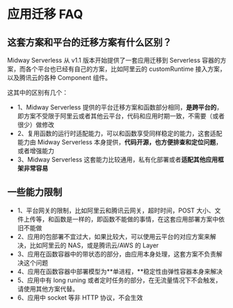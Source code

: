 # 应用迁移 FAQ

## 这套方案和平台的迁移方案有什么区别？

Midway Serverless 从 v1.1 版本开始提供了一套应用迁移到 Serverless 容器的方案，而各个平台也已经有自己的方案，比如阿里云的 customRuntime 接入方案，以及腾讯云的各种 Component 组件。

这其中的区别有几个：

- 1、Midway Serverless 提供的平台迁移方案和函数部分相同，**是跨平台的**，即方案不受限于阿里云或者其他云平台，代码和应用时期一致，不需要（或者很少）做修改
- 2、复用函数的运行时适配能力，可以和函数享受同样稳定的能力，这套适配能力由 Midway Serverless 本身提供，**代码开源，也方便排查和定位问题**，或者增强能力
- 3、Midway Serverless 这套能力比较通用，私有化部署或者**适配其他应用框架非常容易**

## 一些能力限制

- 1、平台网关的限制，比如阿里云和腾讯云网关，超时时间，POST 大小、文件上传等，和函数是一样的，即函数不能做的事情，在这套应用部署方案中依旧不能做
- 2、应用的包部署不宜过大，如果比较大，可以使用云平台的对应方案来解决，比如阿里云的 NAS，或是腾讯云/AWS 的 Layer
- 3、应用在函数容器中的带状态的部分，由应用本身处理，这套方案不负责解决这个问题
- 4、应用在函数容器中部署模型为**单进程，**稳定性由弹性容器本身来解决
- 5、应用中有 long runing 或者定时任务的部分，在无流量情况下不会触发，请使用其他方案代替。
- 6、应用中 socket 等非 HTTP 协议，不会生效
